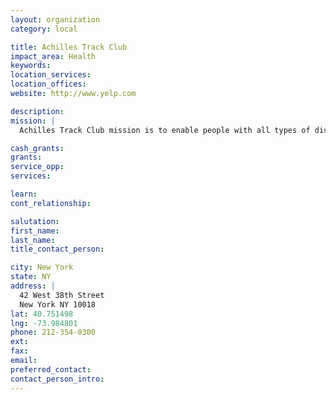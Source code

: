 ```yaml
---
layout: organization
category: local

title: Achilles Track Club
impact_area: Health
keywords: 
location_services: 
location_offices: 
website: http://www.yelp.com

description: 
mission: |
  Achilles Track Club mission is to enable people with all types of disabilities to participate in mainstream athletics, to promote personal achievement, enhanced self esteem, and the lowering of barriers between people.

cash_grants: 
grants: 
service_opp: 
services: 

learn: 
cont_relationship: 

salutation: 
first_name: 
last_name: 
title_contact_person: 

city: New York
state: NY
address: |
  42 West 38th Street  
  New York NY 10018
lat: 40.751498
lng: -73.984801
phone: 212-354-0300
ext: 
fax: 
email: 
preferred_contact: 
contact_person_intro: 
---
```

